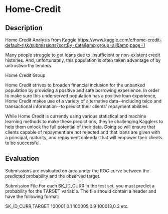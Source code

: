 # Home-Credit

## Description

Home Credit Analysis from Kaggle https://www.kaggle.com/c/home-credit-default-risk/submissions?sortBy=date&amp;group=all&amp;page=1

Many people struggle to get loans due to insufficient or non-existent credit histories. And, unfortunately, this population is often taken advantage of by untrustworthy lenders.

Home Credit Group

Home Credit strives to broaden financial inclusion for the unbanked population by providing a positive and safe borrowing experience. In order to make sure this underserved population has a positive loan experience, Home Credit makes use of a variety of alternative data--including telco and transactional information--to predict their clients' repayment abilities.

While Home Credit is currently using various statistical and machine learning methods to make these predictions, they're challenging Kagglers to help them unlock the full potential of their data. Doing so will ensure that clients capable of repayment are not rejected and that loans are given with a principal, maturity, and repayment calendar that will empower their clients to be successful.


## Evaluation

Submissions are evaluated on area under the ROC curve between the predicted probability and the observed target.

Submission File
For each SK_ID_CURR in the test set, you must predict a probability for the TARGET variable. The file should contain a header and have the following format:

SK_ID_CURR,TARGET
100001,0.1
100005,0.9
100013,0.2
etc.